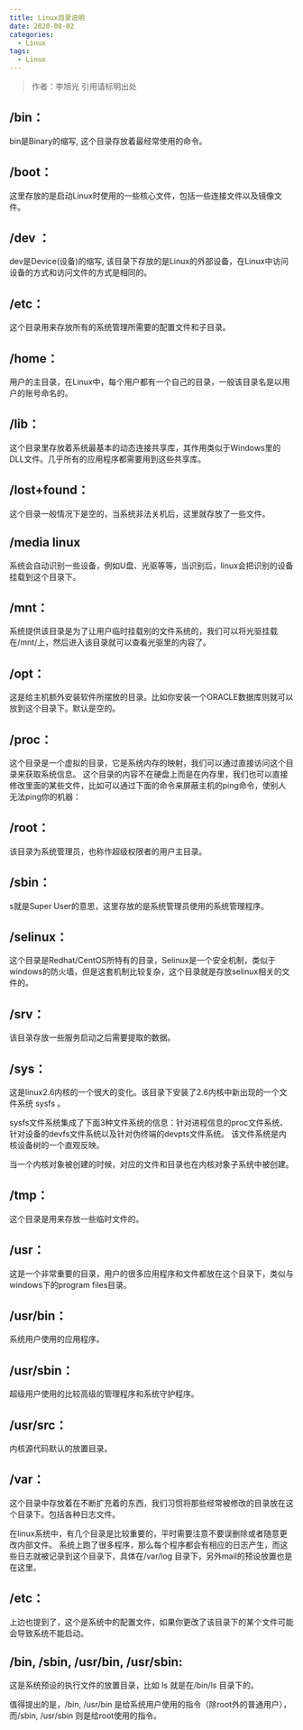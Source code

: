 ```yaml
---
title: Linux目录说明
date: 2020-08-02
categories: 
  - Linux
tags: 
  - Linux
---
```


> 作者：李旭光
> 引用请标明出处

## /bin：
bin是Binary的缩写, 这个目录存放着最经常使用的命令。

## /boot：
这里存放的是启动Linux时使用的一些核心文件，包括一些连接文件以及镜像文件。

## /dev ：
dev是Device(设备)的缩写, 该目录下存放的是Linux的外部设备，在Linux中访问设备的方式和访问文件的方式是相同的。

## /etc：
这个目录用来存放所有的系统管理所需要的配置文件和子目录。

## /home：
用户的主目录，在Linux中，每个用户都有一个自己的目录，一般该目录名是以用户的账号命名的。

## /lib：
这个目录里存放着系统最基本的动态连接共享库，其作用类似于Windows里的DLL文件。几乎所有的应用程序都需要用到这些共享库。

## /lost+found：
这个目录一般情况下是空的，当系统非法关机后，这里就存放了一些文件。

## /media linux
系统会自动识别一些设备，例如U盘、光驱等等，当识别后，linux会把识别的设备挂载到这个目录下。

## /mnt：
系统提供该目录是为了让用户临时挂载别的文件系统的，我们可以将光驱挂载在/mnt/上，然后进入该目录就可以查看光驱里的内容了。

## /opt：
 这是给主机额外安装软件所摆放的目录。比如你安装一个ORACLE数据库则就可以放到这个目录下。默认是空的。

## /proc：
这个目录是一个虚拟的目录，它是系统内存的映射，我们可以通过直接访问这个目录来获取系统信息。
这个目录的内容不在硬盘上而是在内存里，我们也可以直接修改里面的某些文件，比如可以通过下面的命令来屏蔽主机的ping命令，使别人无法ping你的机器：

## /root：
该目录为系统管理员，也称作超级权限者的用户主目录。

## /sbin：
s就是Super User的意思，这里存放的是系统管理员使用的系统管理程序。

## /selinux：
 这个目录是Redhat/CentOS所特有的目录，Selinux是一个安全机制，类似于windows的防火墙，但是这套机制比较复杂，这个目录就是存放selinux相关的文件的。

## /srv：
 该目录存放一些服务启动之后需要提取的数据。

## /sys：
 这是linux2.6内核的一个很大的变化。该目录下安装了2.6内核中新出现的一个文件系统 sysfs 。

sysfs文件系统集成了下面3种文件系统的信息：针对进程信息的proc文件系统、针对设备的devfs文件系统以及针对伪终端的devpts文件系统。
该文件系统是内核设备树的一个直观反映。

当一个内核对象被创建的时候，对应的文件和目录也在内核对象子系统中被创建。

## /tmp：
这个目录是用来存放一些临时文件的。

## /usr：
 这是一个非常重要的目录，用户的很多应用程序和文件都放在这个目录下，类似与windows下的program files目录。

## /usr/bin：
系统用户使用的应用程序。

## /usr/sbin：
超级用户使用的比较高级的管理程序和系统守护程序。

## /usr/src：
内核源代码默认的放置目录。

## /var：
这个目录中存放着在不断扩充着的东西，我们习惯将那些经常被修改的目录放在这个目录下。包括各种日志文件。

在linux系统中，有几个目录是比较重要的，平时需要注意不要误删除或者随意更改内部文件。
系统上跑了很多程序，那么每个程序都会有相应的日志产生，而这些日志就被记录到这个目录下，具体在/var/log 目录下，另外mail的预设放置也是在这里。


## /etc： 
上边也提到了，这个是系统中的配置文件，如果你更改了该目录下的某个文件可能会导致系统不能启动。

## /bin, /sbin, /usr/bin, /usr/sbin: 
这是系统预设的执行文件的放置目录，比如 ls 就是在/bin/ls 目录下的。

值得提出的是，/bin, /usr/bin 是给系统用户使用的指令（除root外的普通用户），而/sbin, /usr/sbin 则是给root使用的指令。



